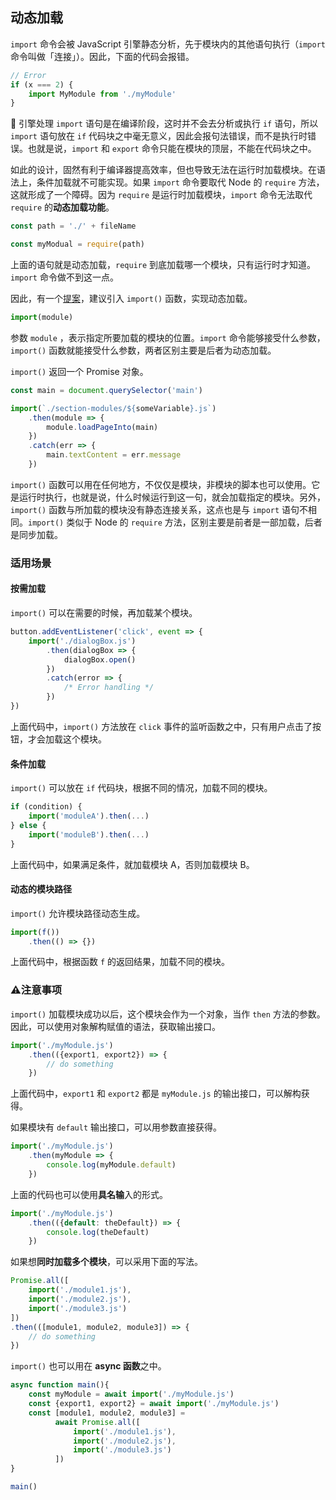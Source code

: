 ## 动态加载

`import` 命令会被 JavaScript 引擎静态分析，先于模块内的其他语句执行（`import` 命令叫做「连接」）。因此，下面的代码会报错。

```js
// Error
if (x === 2) {
    import MyModule from './myModule'
}
```

🔖 引擎处理 `import` 语句是在编译阶段，这时并不会去分析或执行 `if` 语句，所以 `import` 语句放在 `if` 代码块之中毫无意义，因此会报句法错误，而不是执行时错误。也就是说，`import` 和 `export` 命令只能在模块的顶层，不能在代码块之中。

如此的设计，固然有利于编译器提高效率，但也导致无法在运行时加载模块。在语法上，条件加载就不可能实现。如果 `import` 命令要取代 Node 的 `require` 方法，这就形成了一个障碍。因为 `require` 是运行时加载模块，`import` 命令无法取代 `require` 的**动态加载功能**。

```js
const path = './' + fileName

const myModual = require(path)
```

上面的语句就是动态加载，`require` 到底加载哪一个模块，只有运行时才知道。`import` 命令做不到这一点。

因此，有一个[提案](https://github.com/tc39/proposal-dynamic-import)，建议引入 `import()` 函数，实现动态加载。

```js
import(module)
```

参数 `module` ，表示指定所要加载的模块的位置。`import` 命令能够接受什么参数，`import()` 函数就能接受什么参数，两者区别主要是后者为动态加载。

`import()` 返回一个 Promise 对象。

```js
const main = document.querySelector('main')

import(`./section-modules/${someVariable}.js`)
    .then(module => {
        module.loadPageInto(main)
    })
    .catch(err => {
        main.textContent = err.message
    })
```

`import()` 函数可以用在任何地方，不仅仅是模块，非模块的脚本也可以使用。它是运行时执行，也就是说，什么时候运行到这一句，就会加载指定的模块。另外，`import()` 函数与所加载的模块没有静态连接关系，这点也是与 `import` 语句不相同。`import()` 类似于 Node 的 `require` 方法，区别主要是前者是一部加载，后者是同步加载。

### 适用场景

#### 按需加载

`import()` 可以在需要的时候，再加载某个模块。

```js
button.addEventListener('click', event => {
    import('./dialogBox.js')
        .then(dialogBox => {
            dialogBox.open()
        })
        .catch(error => {
        	/* Error handling */    
        })
})
```

上面代码中，`import()` 方法放在 `click` 事件的监听函数之中，只有用户点击了按钮，才会加载这个模块。

#### 条件加载

`import()` 可以放在 `if` 代码块，根据不同的情况，加载不同的模块。

```js
if (condition) {
    import('moduleA').then(...)
} else {
    import('moduleB').then(...)
}
```

上面代码中，如果满足条件，就加载模块 A，否则加载模块 B。

#### 动态的模块路径

`import()` 允许模块路径动态生成。

```js
import(f())
    .then(() => {})
```

上面代码中，根据函数 `f` 的返回结果，加载不同的模块。

### ⚠️注意事项

`import()` 加载模块成功以后，这个模块会作为一个对象，当作 `then` 方法的参数。因此，可以使用对象解构赋值的语法，获取输出接口。

```js
import('./myModule.js')
    .then(({export1, export2}) => {
        // do something
    })
```

上面代码中，`export1` 和 `export2` 都是 `myModule.js` 的输出接口，可以解构获得。

如果模块有 `default` 输出接口，可以用参数直接获得。

```js
import('./myModule.js')
    .then(myModule => {
        console.log(myModule.default)
    })
```

上面的代码也可以使用**具名输**入的形式。

```js
import('./myModule.js')
    .then(({default: theDefault}) => {
        console.log(theDefault)
    })
```

如果想**同时加载多个模块**，可以采用下面的写法。

```js
Promise.all([
    import('./module1.js'),
    import('./module2.js'),
    import('./module3.js')
])
.then(([module1, module2, module3]) => {
    // do something
})
```

`import()` 也可以用在 **async 函数**之中。

```js
async function main(){
    const myModule = await import('./myModule.js')
    const {export1, export2} = await import('./myModule.js')
    const [module1, module2, module3] = 
          await Promise.all([
              import('./module1.js'),
              import('./module2.js'),
              import('./module3.js')
          ])
}

main()
```

